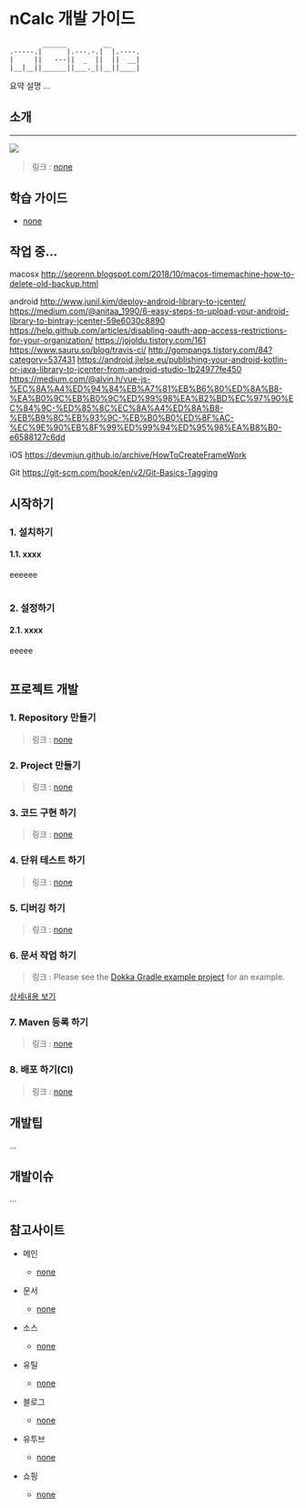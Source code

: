 # nCalc 개발 가이드

```shell
        ______         __       
.-----.|      |.---.-.|  |.----.
|     ||   ---||  _  ||  ||  __|
|__|__||______||___._||__||____|
```

요약 설명 ...


## 소개
--- 

<img src="none"></img>

> 링크 : [none]()

## 학습 가이드
 - [none]()
 
## 작업 중...
macosx
http://seorenn.blogspot.com/2018/10/macos-timemachine-how-to-delete-old-backup.html

android
http://www.junil.kim/deploy-android-library-to-jcenter/
https://medium.com/@anitaa_1990/6-easy-steps-to-upload-your-android-library-to-bintray-jcenter-59e6030c8890
https://help.github.com/articles/disabling-oauth-app-access-restrictions-for-your-organization/
https://jojoldu.tistory.com/161
https://www.sauru.so/blog/travis-ci/
http://gompangs.tistory.com/84?category=537431
https://android.jlelse.eu/publishing-your-android-kotlin-or-java-library-to-jcenter-from-android-studio-1b24977fe450
https://medium.com/@alvin.h/vue-js-%EC%8A%A4%ED%94%84%EB%A7%81%EB%B6%80%ED%8A%B8-%EA%B0%9C%EB%B0%9C%ED%99%98%EA%B2%BD%EC%97%90%EC%84%9C-%ED%85%8C%EC%8A%A4%ED%8A%B8-%EB%B9%8C%EB%93%9C-%EB%B0%B0%ED%8F%AC-%EC%9E%90%EB%8F%99%ED%99%94%ED%95%98%EA%B8%B0-e6588127c6dd
 
iOS
https://devmjun.github.io/archive/HowToCreateFrameWork 

Git
https://git-scm.com/book/en/v2/Git-Basics-Tagging
 
 
## 시작하기

### 1. 설치하기

#### 1.1. xxxx
eeeeee
```cpp
```

### 2. 설정하기

#### 2.1. xxxx
eeeee
```cpp
```

## 프로젝트 개발

### 1. Repository 만들기
> 링크 : [none]()

### 2. Project 만들기
> 링크 : [none]()

### 3. 코드 구현 하기
> 링크 : [none]()

### 4. 단위 테스트 하기
> 링크 : [none]()

### 5. 디버깅 하기
> 링크 : [none]()

### 6. 문서 작업 하기
> 링크 : Please see the [Dokka Gradle example project](https://github.com/JetBrains/kotlin-examples/tree/master/gradle/dokka-gradle-example) for an example.

[상세내용 보기](snippetslab://snippet/DA32E99F-7C32-4446-BED5-39CDFDD9F44E/)

### 7. Maven 등록 하기
> 링크 : [none]()

### 8. 배포 하기(CI)
> 링크 : [none]()


## 개발팁
...

## 개발이슈
...

## 참고사이트
  - 메인
    - [none](http://about)

  - 문서
    - [none](http://about)

  - 소스
    - [none](http://about)

  - 유틸
    - [none](http://about)​

  - 블로그
    - [none](http://about)​

  - 유투브
    - [none](http://about)
    
  - 쇼핑
    - [none](http://about)
